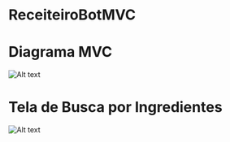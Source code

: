 # ReceiteiroBotMVC

# Diagrama MVC
![Alt text](https://i.imgur.com/lVmBzi3.jpg "Diagrama MVC")

# Tela de Busca por Ingredientes
![Alt text](https://i.imgur.com/bfBEMBd.jpg "Ingredientes")

